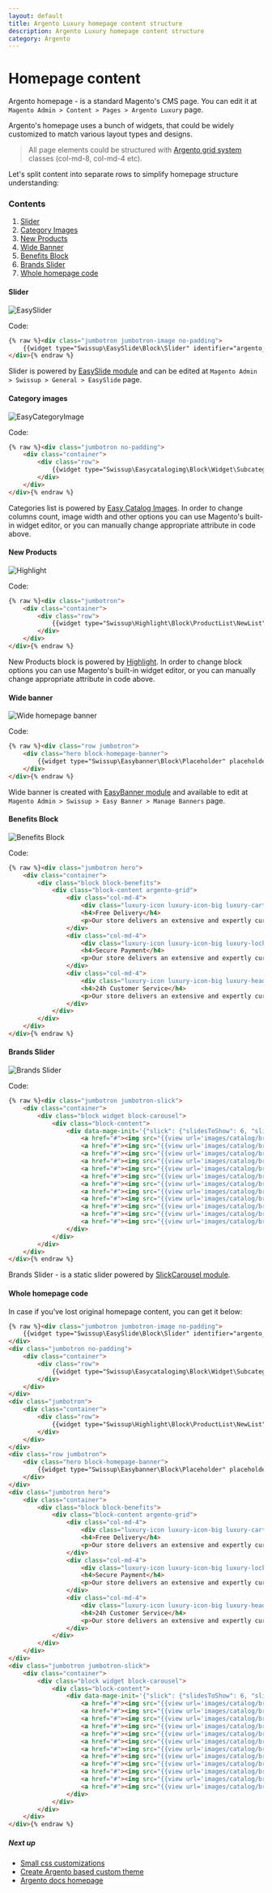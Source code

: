 ```yaml
---
layout: default
title: Argento Luxury homepage content structure
description: Argento Luxury homepage content structure
category: Argento
---
```


# Homepage content

Argento homepage - is a standard Magento's CMS page. You can edit it at
`Magento Admin > Content > Pages > Argento Luxury` page.

Argento's homepage uses a bunch of widgets, that could be widely customized to
match various layout types and designs.

> All page elements could be structured with [Argento grid system](/m2/argento/customization/grid-system/)
> classes (col-md-8, col-md-4 etc).

Let's split content into separate rows to simplify homepage structure
understanding:

### Contents

 1. [Slider](#slider)
 2. [Category Images](#category-images)
 3. [New Products](#new-products)
 4. [Wide Banner](#wide-banner)
 5. [Benefits Block](#benefits-block)
 6. [Brands Slider](#brands-slider)
 7. [Whole homepage code](#whole-homepage-code)

#### Slider

![EasySlider](/images/m2/argento/luxury/homepage-content/easyslider.png)

Code:

```html
{% raw %}<div class="jumbotron jumbotron-image no-padding">
    {{widget type="Swissup\EasySlide\Block\Slider" identifier="argento_luxury"}}
</div>{% endraw %}
```

Slider is powered by [EasySlide module](/m2/extensions/easyslider/) and can be
edited at `Magento Admin > Swissup > General > EasySlide` page.

#### Category images

![EasyCategoryImage](/images/m2/argento/luxury/homepage-content/easycategoryimages.png)

Code:

```html
{% raw %}<div class="jumbotron no-padding">
    <div class="container">
        <div class="row">
            {{widget type="Swissup\Easycatalogimg\Block\Widget\SubcategoriesList" category_count="5" column_count="5" show_image="1" image_width="382" image_height="565" resize_image="0" template="Swissup_Easycatalogimg::list.phtml"}}
        </div>
    </div>
</div>{% endraw %}
```

Categories list is powered by [Easy Catalog Images](/m2/extensions/easycatalogimages/).
In order to change columns count, image width and other options you can use
Magento's built-in widget editor, or you can manually change appropriate attribute
in code above.

#### New Products

![Highlight](/images/m2/argento/luxury/homepage-content/highlight.png)

Code:

```html
{% raw %}<div class="jumbotron">
    <div class="container">
        <div class="row">
            {{widget type="Swissup\Highlight\Block\ProductList\NewList" title="New Arrivals" products_count="4" column_count="4" order="default" dir="desc" template="product/widget/content/grid.phtml" show_page_link="1" page_link_position="bottom" page_link_title="Shop Now" conditions_encoded="a:1:[i:1;a:4:[s:4:`type`;s:50:`Magento|CatalogWidget|Model|Rule|Condition|Combine`;s:10:`aggregator`;s:3:`all`;s:5:`value`;s:1:`1`;s:9:`new_child`;s:0:``;]]"}}
        </div>
    </div>
</div>{% endraw %}
```

New Products block is powered by [Highlight](/m2/extensions/highlight/).
In order to change block options you can use Magento's built-in widget editor,
or you can manually change appropriate attribute in code above.

#### Wide banner

![Wide homepage banner](/images/m2/argento/luxury/homepage-content/wide-easybanner.png)

Code:

```html
{% raw %}<div class="row jumbotron">
    <div class="hero block-homepage-banner">
        {{widget type="Swissup\Easybanner\Block\Placeholder" placeholder="argento_luxury_home"}}
    </div>
</div>{% endraw %}
```

Wide banner is created with [EasyBanner module](/m2/extensions/easybanners/) and
available to edit at `Magento Admin > Swissup > Easy Banner > Manage Banners`
page.

#### Benefits Block

![Benefits Block](/images/m2/argento/luxury/homepage-content/benefits.png)

Code:

```html
{% raw %}<div class="jumbotron hero">
    <div class="container">
        <div class="block block-benefits">
            <div class="block-content argento-grid">
                <div class="col-md-4">
                    <div class="luxury-icon luxury-icon-big luxury-cart-alt"></div>
                    <h4>Free Delivery</h4>
                    <p>Our store delivers an extensive and expertly curated selection of fashion and lifestyle offerings.</p>
                </div>
                <div class="col-md-4">
                    <div class="luxury-icon luxury-icon-big luxury-lock"></div>
                    <h4>Secure Payment</h4>
                    <p>Our store delivers an extensive and expertly curated selection of fashion and lifestyle offerings.</p>
                </div>
                <div class="col-md-4">
                    <div class="luxury-icon luxury-icon-big luxury-headphones"></div>
                    <h4>24h Customer Service</h4>
                    <p>Our store delivers an extensive and expertly curated selection of fashion and lifestyle offerings.</p>
                </div>
            </div>
        </div>
    </div>
</div>{% endraw %}
```

#### Brands Slider

![Brands Slider](/images/m2/argento/luxury/homepage-content/brands-slider.png)

Code:

```html
{% raw %}<div class="jumbotron jumbotron-slick">
    <div class="container">
        <div class="block widget block-carousel">
            <div class="block-content">
                <div data-mage-init='{"slick": {"slidesToShow": 6, "slidesToScroll": 1, "dots": false, "autoplay": true, "variableWidth": true, "swipeToSlide": true}}'>
                    <a href="#"><img src="{{view url='images/catalog/brands/gucci.jpg'}}" alt="" width="150" height="80"/></a>
                    <a href="#"><img src="{{view url='images/catalog/brands/lv.jpg'}}" alt="" width="100" height="80"/></a>
                    <a href="#"><img src="{{view url='images/catalog/brands/ck.jpg'}}" alt="" width="130" height="80"/></a>
                    <a href="#"><img src="{{view url='images/catalog/brands/chanel.jpg'}}" alt="" width="170" height="80"/></a>
                    <a href="#"><img src="{{view url='images/catalog/brands/guess.jpg'}}" alt="" width="130" height="80"/></a>
                    <a href="#"><img src="{{view url='images/catalog/brands/versace.jpg'}}" alt="" width="145" height="80"/></a>
                    <a href="#"><img src="{{view url='images/catalog/brands/gucci.jpg'}}" alt="" width="150" height="80"/></a>
                    <a href="#"><img src="{{view url='images/catalog/brands/lv.jpg'}}" alt="" width="100" height="80"/></a>
                    <a href="#"><img src="{{view url='images/catalog/brands/ck.jpg'}}" alt="" width="130" height="80"/></a>
                    <a href="#"><img src="{{view url='images/catalog/brands/chanel.jpg'}}" alt="" width="170" height="80"/></a>
                    <a href="#"><img src="{{view url='images/catalog/brands/guess.jpg'}}" alt="" width="130" height="80"/></a>
                    <a href="#"><img src="{{view url='images/catalog/brands/versace.jpg'}}" alt="" width="145" height="80"/></a>
                </div>
            </div>
        </div>
    </div>
</div>{% endraw %}
```

Brands Slider - is a static slider powered by
[SlickCarousel module](/m2/extensions/slick-carousel/).

#### Whole homepage code

In case if you’ve lost original homepage content, you can get it below:

```html
{% raw %}<div class="jumbotron jumbotron-image no-padding">
    {{widget type="Swissup\EasySlide\Block\Slider" identifier="argento_luxury"}}
</div>
<div class="jumbotron no-padding">
    <div class="container">
        <div class="row">
            {{widget type="Swissup\Easycatalogimg\Block\Widget\SubcategoriesList" category_count="5" column_count="5" show_image="1" image_width="382" image_height="565" resize_image="0" template="Swissup_Easycatalogimg::list.phtml"}}
        </div>
    </div>
</div>
<div class="jumbotron">
    <div class="container">
        <div class="row">
            {{widget type="Swissup\Highlight\Block\ProductList\NewList" title="New Arrivals" products_count="4" column_count="4" order="default" dir="desc" template="product/widget/content/grid.phtml" show_page_link="1" page_link_position="bottom" page_link_title="Shop Now" conditions_encoded="a:1:[i:1;a:4:[s:4:`type`;s:50:`Magento|CatalogWidget|Model|Rule|Condition|Combine`;s:10:`aggregator`;s:3:`all`;s:5:`value`;s:1:`1`;s:9:`new_child`;s:0:``;]]"}}
        </div>
    </div>
</div>
<div class="row jumbotron">
    <div class="hero block-homepage-banner">
        {{widget type="Swissup\Easybanner\Block\Placeholder" placeholder="argento_luxury_home"}}
    </div>
</div>
<div class="jumbotron hero">
    <div class="container">
        <div class="block block-benefits">
            <div class="block-content argento-grid">
                <div class="col-md-4">
                    <div class="luxury-icon luxury-icon-big luxury-cart-alt"></div>
                    <h4>Free Delivery</h4>
                    <p>Our store delivers an extensive and expertly curated selection of fashion and lifestyle offerings.</p>
                </div>
                <div class="col-md-4">
                    <div class="luxury-icon luxury-icon-big luxury-lock"></div>
                    <h4>Secure Payment</h4>
                    <p>Our store delivers an extensive and expertly curated selection of fashion and lifestyle offerings.</p>
                </div>
                <div class="col-md-4">
                    <div class="luxury-icon luxury-icon-big luxury-headphones"></div>
                    <h4>24h Customer Service</h4>
                    <p>Our store delivers an extensive and expertly curated selection of fashion and lifestyle offerings.</p>
                </div>
            </div>
        </div>
    </div>
</div>
<div class="jumbotron jumbotron-slick">
    <div class="container">
        <div class="block widget block-carousel">
            <div class="block-content">
                <div data-mage-init='{"slick": {"slidesToShow": 6, "slidesToScroll": 1, "dots": false, "autoplay": true, "variableWidth": true, "swipeToSlide": true}}'>
                    <a href="#"><img src="{{view url='images/catalog/brands/gucci.jpg'}}" alt="" width="150" height="80"/></a>
                    <a href="#"><img src="{{view url='images/catalog/brands/lv.jpg'}}" alt="" width="100" height="80"/></a>
                    <a href="#"><img src="{{view url='images/catalog/brands/ck.jpg'}}" alt="" width="130" height="80"/></a>
                    <a href="#"><img src="{{view url='images/catalog/brands/chanel.jpg'}}" alt="" width="170" height="80"/></a>
                    <a href="#"><img src="{{view url='images/catalog/brands/guess.jpg'}}" alt="" width="130" height="80"/></a>
                    <a href="#"><img src="{{view url='images/catalog/brands/versace.jpg'}}" alt="" width="145" height="80"/></a>
                    <a href="#"><img src="{{view url='images/catalog/brands/gucci.jpg'}}" alt="" width="150" height="80"/></a>
                    <a href="#"><img src="{{view url='images/catalog/brands/lv.jpg'}}" alt="" width="100" height="80"/></a>
                    <a href="#"><img src="{{view url='images/catalog/brands/ck.jpg'}}" alt="" width="130" height="80"/></a>
                    <a href="#"><img src="{{view url='images/catalog/brands/chanel.jpg'}}" alt="" width="170" height="80"/></a>
                    <a href="#"><img src="{{view url='images/catalog/brands/guess.jpg'}}" alt="" width="130" height="80"/></a>
                    <a href="#"><img src="{{view url='images/catalog/brands/versace.jpg'}}" alt="" width="145" height="80"/></a>
                </div>
            </div>
        </div>
    </div>
</div>{% endraw %}
```

##### Next up

- [Small css customizations](/m2/argento/customization/custom-css/)
- [Create Argento based custom theme](/m2/argento/customization/custom-theme/)
- [Argento docs homepage](/m2/argento/)
